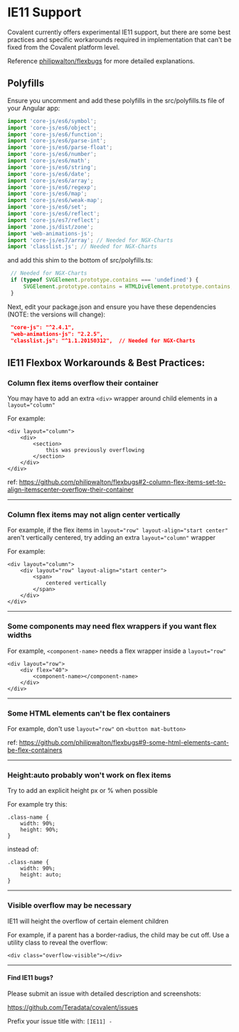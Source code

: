 # IE11 Support

Covalent currently offers experimental IE11 support, but there are some best practices and specific workarounds required in implementation that can't be fixed from the Covalent platform level.

Reference [philipwalton/flexbugs](https://github.com/philipwalton/flexbugs#flexbugs) for more detailed explanations.

## Polyfills

Ensure you uncomment and add these polyfills in the src/polyfills.ts file of your Angular app:
 
 ```typescript
import 'core-js/es6/symbol';
import 'core-js/es6/object';
import 'core-js/es6/function';
import 'core-js/es6/parse-int';
import 'core-js/es6/parse-float';
import 'core-js/es6/number';
import 'core-js/es6/math';
import 'core-js/es6/string';
import 'core-js/es6/date';
import 'core-js/es6/array';
import 'core-js/es6/regexp';
import 'core-js/es6/map';
import 'core-js/es6/weak-map';
import 'core-js/es6/set';
import 'core-js/es6/reflect';
import 'core-js/es7/reflect';
import 'zone.js/dist/zone';
import 'web-animations-js';
import 'core-js/es7/array'; // Needed for NGX-Charts
import 'classlist.js'; // Needed for NGX-Charts
 ```

 and add this shim to the bottom of src/polyfills.ts:

 ```typescript
  // Needed for NGX-Charts
  if (typeof SVGElement.prototype.contains === 'undefined') {
      SVGElement.prototype.contains = HTMLDivElement.prototype.contains;
  }
 ```

 Next, edit your package.json and ensure you have these dependencies (NOTE: the versions will change):

 ```json
  "core-js": "^2.4.1",
  "web-animations-js": "2.2.5",
  "classlist.js": "^1.1.20150312",  // Needed for NGX-Charts
 ```
 
## IE11 Flexbox Workarounds & Best Practices:
 
### Column flex items overflow their container

You may have to add an extra `<div>` wrapper around child elements in a `layout="column"`

For example:

```
<div layout="column">
    <div>
        <section>
            this was previously overflowing
        </section>
    </div>
</div>
```

ref: https://github.com/philipwalton/flexbugs#2-column-flex-items-set-to-align-itemscenter-overflow-their-container

---

### Column flex items may not align center vertically

For example, if the flex items in `layout="row" layout-align="start center"` aren't vertically centered, try adding an extra `layout="column"` wrapper

For example:

```
<div layout="column">
    <div layout="row" layout-align="start center">
        <span>
            centered vertically
        </span>
    </div>
</div>
```

---

### Some components may need flex wrappers if you want flex widths

For example, `<component-name>` needs a flex wrapper inside a `layout="row"`

```
<div layout="row">
    <div flex="40">
        <component-name></component-name>
    </div>
</div>
```

---

### Some HTML elements can't be flex containers

For example, don't use `layout="row"` on `<button mat-button>`

ref: https://github.com/philipwalton/flexbugs#9-some-html-elements-cant-be-flex-containers

---

### Height:auto probably won't work on flex items

Try to add an explicit height px or % when possible

For example try this:

```
.class-name {
    width: 90%;
    height: 90%;
}
```

instead of:

```
.class-name {
    width: 90%;
    height: auto;
}
```

---

### Visible overflow may be necessary

IE11 will height the overflow of certain element children

For example, if a parent has a border-radius, the child may be cut off. Use a utility class to reveal the overflow:

```
<div class="overflow-visible"></div>
```

---

#### Find IE11 bugs?

Please submit an issue with detailed description and screenshots:

https://github.com/Teradata/covalent/issues

Prefix your issue title with: `[IE11] - `
